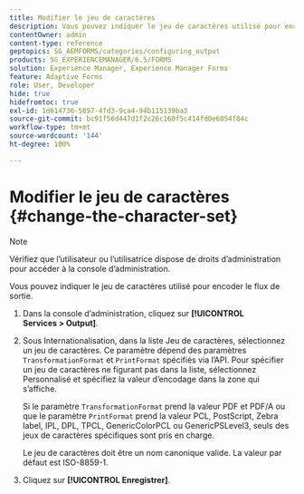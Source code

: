 ```yaml
---
title: Modifier le jeu de caractères
description: Vous pouvez indiquer le jeu de caractères utilisé pour encoder le flux de sortie. Découvrez comment modifier le jeu de caractères.
contentOwner: admin
content-type: reference
geptopics: SG_AEMFORMS/categories/configuring_output
products: SG_EXPERIENCEMANAGER/6.5/FORMS
solution: Experience Manager, Experience Manager Forms
feature: Adaptive Forms
role: User, Developer
hide: true
hidefromtoc: true
exl-id: 1d614736-5897-4fd3-9ca4-94b115139ba3
source-git-commit: bc91f56d447d1f2c26c160f5c414fd0e6054f84c
workflow-type: tm+mt
source-wordcount: '144'
ht-degree: 100%

---
```


# Modifier le jeu de caractères {#change-the-character-set}

>[!NOTE]
> 
> Vérifiez que l’utilisateur ou l’utilisatrice dispose de droits d’administration pour accéder à la console d’administration.

Vous pouvez indiquer le jeu de caractères utilisé pour encoder le flux de sortie.

1. Dans la console d’administration, cliquez sur **[!UICONTROL Services > Output]**.
1. Sous Internationalisation, dans la liste Jeu de caractères, sélectionnez un jeu de caractères. Ce paramètre dépend des paramètres `TransformationFormat` et `PrintFormat` spécifiés via l’API. Pour spécifier un jeu de caractères ne figurant pas dans la liste, sélectionnez Personnalisé et spécifiez la valeur d’encodage dans la zone qui s’affiche.

   Si le paramètre `TransformationFormat` prend la valeur PDF et PDF/A ou que le paramètre `PrintFormat` prend la valeur PCL, PostScript, Zebra label, IPL, DPL, TPCL, GenericColorPCL ou GenericPSLevel3, seuls des jeux de caractères spécifiques sont pris en charge.

   Le jeu de caractères doit être un nom canonique valide. La valeur par défaut est ISO-8859-1.

1. Cliquez sur **[!UICONTROL Enregistrer]**.

